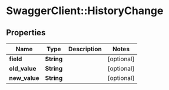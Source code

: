 # SwaggerClient::HistoryChange

## Properties
Name | Type | Description | Notes
------------ | ------------- | ------------- | -------------
**field** | **String** |  | [optional] 
**old_value** | **String** |  | [optional] 
**new_value** | **String** |  | [optional] 



